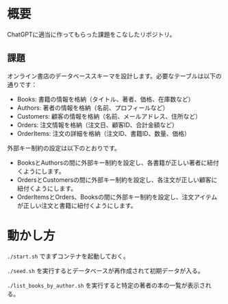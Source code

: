 # 概要

ChatGPTに適当に作ってもらった課題をこなしたリポジトリ。

## 課題
オンライン書店のデータベーススキーマを設計します。必要なテーブルは以下の通りです：

- Books: 書籍の情報を格納（タイトル、著者、価格、在庫数など）
- Authors: 著者の情報を格納（名前、プロフィールなど）
- Customers: 顧客の情報を格納（名前、メールアドレス、住所など）
- Orders: 注文情報を格納（注文日、顧客ID、合計金額など）
- OrderItems: 注文の詳細を格納（注文ID、書籍ID、数量、価格）

外部キー制約の設定は以下のとおりです。

- BooksとAuthorsの間に外部キー制約を設定し、各書籍が正しい著者に紐付くようにします。
- OrdersとCustomersの間に外部キー制約を設定し、各注文が正しい顧客に紐付くようにします。
- OrderItemsとOrders、Booksの間に外部キー制約を設定し、注文アイテムが正しい注文と書籍に紐付くようにします。

# 動かし方

`./start.sh` でまずコンテナを起動しておく。

`./seed.sh` を実行するとデータベースが再作成されて初期データが入る。

`./list_books_by_author.sh` を実行すると特定の著者の本の一覧が表示される。

